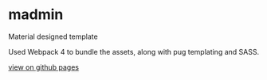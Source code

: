# madmin
Material designed template

Used Webpack 4 to bundle the assets, along with pug templating and SASS.

[view on github pages](https://natank.github.io/madmin/)
